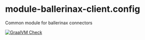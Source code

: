 # module-ballerinax-client.config
Common module for ballerinax connectors

[![GraalVM Check](https://github.com/ballerina-platform/module-ballerinax-client.config/actions/workflows/build-with-bal-test-native.yml/badge.svg)](https://github.com/ballerina-platform/module-ballerinax-client.config/actions/workflows/build-with-bal-test-native.yml)
